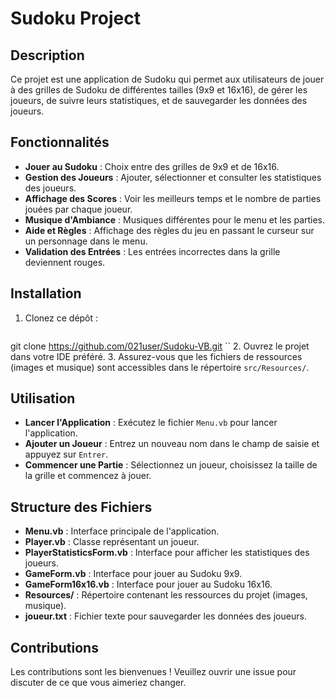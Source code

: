 # Sudoku Project

## Description
Ce projet est une application de Sudoku qui permet aux utilisateurs de jouer à des grilles de Sudoku de différentes tailles (9x9 et 16x16), de gérer les joueurs, de suivre leurs statistiques, et de sauvegarder les données des joueurs.

## Fonctionnalités
- **Jouer au Sudoku** : Choix entre des grilles de 9x9 et de 16x16.
- **Gestion des Joueurs** : Ajouter, sélectionner et consulter les statistiques des joueurs.
- **Affichage des Scores** : Voir les meilleurs temps et le nombre de parties jouées par chaque joueur.
- **Musique d'Ambiance** : Musiques différentes pour le menu et les parties.
- **Aide et Règles** : Affichage des règles du jeu en passant le curseur sur un personnage dans le menu.
- **Validation des Entrées** : Les entrées incorrectes dans la grille deviennent rouges.

## Installation
1. Clonez ce dépôt :
   ```sh
git clone https://github.com/021user/Sudoku-VB.git
   ``
2. Ouvrez le projet dans votre IDE préféré.
3. Assurez-vous que les fichiers de ressources (images et musique) sont accessibles dans le répertoire `src/Resources/`.

## Utilisation
- **Lancer l'Application** : Exécutez le fichier `Menu.vb` pour lancer l'application.
- **Ajouter un Joueur** : Entrez un nouveau nom dans le champ de saisie et appuyez sur `Entrer`.
- **Commencer une Partie** : Sélectionnez un joueur, choisissez la taille de la grille et commencez à jouer.

## Structure des Fichiers
- **Menu.vb** : Interface principale de l'application.
- **Player.vb** : Classe représentant un joueur.
- **PlayerStatisticsForm.vb** : Interface pour afficher les statistiques des joueurs.
- **GameForm.vb** : Interface pour jouer au Sudoku 9x9.
- **GameForm16x16.vb** : Interface pour jouer au Sudoku 16x16.
- **Resources/** : Répertoire contenant les ressources du projet (images, musique).
- **joueur.txt** : Fichier texte pour sauvegarder les données des joueurs.

## Contributions
Les contributions sont les bienvenues ! Veuillez ouvrir une issue pour discuter de ce que vous aimeriez changer.

